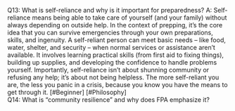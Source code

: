 Q13: What is self-reliance and why is it important for preparedness?
A: Self-reliance means being able to take care of yourself (and your family) without always depending on outside help. In the context of prepping, it’s the core idea that you can survive emergencies through your own preparations, skills, and ingenuity. A self-reliant person can meet basic needs – like food, water, shelter, and security – when normal services or assistance aren’t available. It involves learning practical skills (from first aid to fixing things), building up supplies, and developing the confidence to handle problems yourself. Importantly, self-reliance isn’t about shunning community or refusing any help; it’s about not being helpless. The more self-reliant you are, the less you panic in a crisis, because you know you have the means to get through it. [#Beginner] [#Philosophy]  
Q14: What is “community resilience” and why does FPA emphasize it?